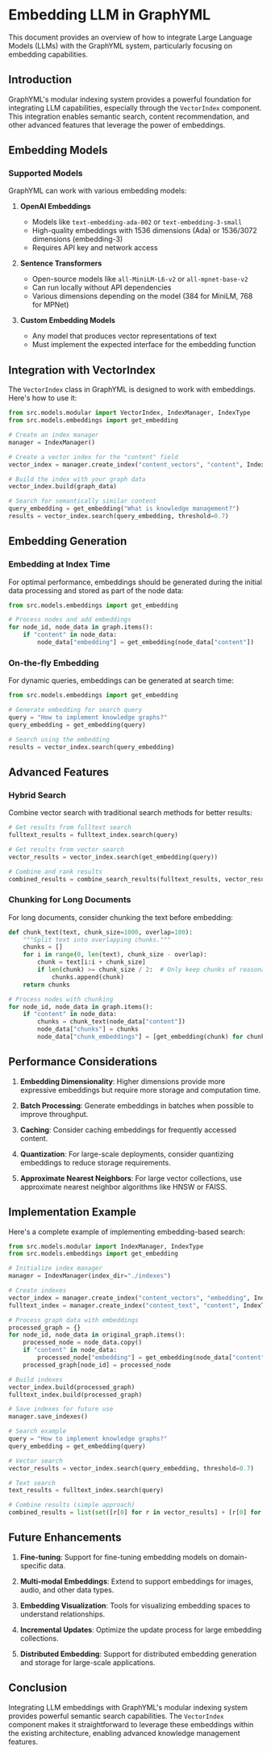 # Embedding LLM in GraphYML

This document provides an overview of how to integrate Large Language Models (LLMs) with the GraphYML system, particularly focusing on embedding capabilities.

## Introduction

GraphYML's modular indexing system provides a powerful foundation for integrating LLM capabilities, especially through the `VectorIndex` component. This integration enables semantic search, content recommendation, and other advanced features that leverage the power of embeddings.

## Embedding Models

### Supported Models

GraphYML can work with various embedding models:

1. **OpenAI Embeddings**
   - Models like `text-embedding-ada-002` or `text-embedding-3-small`
   - High-quality embeddings with 1536 dimensions (Ada) or 1536/3072 dimensions (embedding-3)
   - Requires API key and network access

2. **Sentence Transformers**
   - Open-source models like `all-MiniLM-L6-v2` or `all-mpnet-base-v2`
   - Can run locally without API dependencies
   - Various dimensions depending on the model (384 for MiniLM, 768 for MPNet)

3. **Custom Embedding Models**
   - Any model that produces vector representations of text
   - Must implement the expected interface for the embedding function

## Integration with VectorIndex

The `VectorIndex` class in GraphYML is designed to work with embeddings. Here's how to use it:

```python
from src.models.modular import VectorIndex, IndexManager, IndexType
from src.models.embeddings import get_embedding

# Create an index manager
manager = IndexManager()

# Create a vector index for the "content" field
vector_index = manager.create_index("content_vectors", "content", IndexType.VECTOR)

# Build the index with your graph data
vector_index.build(graph_data)

# Search for semantically similar content
query_embedding = get_embedding("What is knowledge management?")
results = vector_index.search(query_embedding, threshold=0.7)
```

## Embedding Generation

### Embedding at Index Time

For optimal performance, embeddings should be generated during the initial data processing and stored as part of the node data:

```python
from src.models.embeddings import get_embedding

# Process nodes and add embeddings
for node_id, node_data in graph.items():
    if "content" in node_data:
        node_data["embedding"] = get_embedding(node_data["content"])
```

### On-the-fly Embedding

For dynamic queries, embeddings can be generated at search time:

```python
from src.models.embeddings import get_embedding

# Generate embedding for search query
query = "How to implement knowledge graphs?"
query_embedding = get_embedding(query)

# Search using the embedding
results = vector_index.search(query_embedding)
```

## Advanced Features

### Hybrid Search

Combine vector search with traditional search methods for better results:

```python
# Get results from fulltext search
fulltext_results = fulltext_index.search(query)

# Get results from vector search
vector_results = vector_index.search(get_embedding(query))

# Combine and rank results
combined_results = combine_search_results(fulltext_results, vector_results)
```

### Chunking for Long Documents

For long documents, consider chunking the text before embedding:

```python
def chunk_text(text, chunk_size=1000, overlap=100):
    """Split text into overlapping chunks."""
    chunks = []
    for i in range(0, len(text), chunk_size - overlap):
        chunk = text[i:i + chunk_size]
        if len(chunk) >= chunk_size / 2:  # Only keep chunks of reasonable size
            chunks.append(chunk)
    return chunks

# Process nodes with chunking
for node_id, node_data in graph.items():
    if "content" in node_data:
        chunks = chunk_text(node_data["content"])
        node_data["chunks"] = chunks
        node_data["chunk_embeddings"] = [get_embedding(chunk) for chunk in chunks]
```

## Performance Considerations

1. **Embedding Dimensionality**: Higher dimensions provide more expressive embeddings but require more storage and computation time.

2. **Batch Processing**: Generate embeddings in batches when possible to improve throughput.

3. **Caching**: Consider caching embeddings for frequently accessed content.

4. **Quantization**: For large-scale deployments, consider quantizing embeddings to reduce storage requirements.

5. **Approximate Nearest Neighbors**: For large vector collections, use approximate nearest neighbor algorithms like HNSW or FAISS.

## Implementation Example

Here's a complete example of implementing embedding-based search:

```python
from src.models.modular import IndexManager, IndexType
from src.models.embeddings import get_embedding

# Initialize index manager
manager = IndexManager(index_dir="./indexes")

# Create indexes
vector_index = manager.create_index("content_vectors", "embedding", IndexType.VECTOR)
fulltext_index = manager.create_index("content_text", "content", IndexType.FULLTEXT)

# Process graph data with embeddings
processed_graph = {}
for node_id, node_data in original_graph.items():
    processed_node = node_data.copy()
    if "content" in node_data:
        processed_node["embedding"] = get_embedding(node_data["content"])
    processed_graph[node_id] = processed_node

# Build indexes
vector_index.build(processed_graph)
fulltext_index.build(processed_graph)

# Save indexes for future use
manager.save_indexes()

# Search example
query = "How to implement knowledge graphs?"
query_embedding = get_embedding(query)

# Vector search
vector_results = vector_index.search(query_embedding, threshold=0.7)

# Text search
text_results = fulltext_index.search(query)

# Combine results (simple approach)
combined_results = list(set([r[0] for r in vector_results] + [r[0] for r in text_results]))
```

## Future Enhancements

1. **Fine-tuning**: Support for fine-tuning embedding models on domain-specific data.

2. **Multi-modal Embeddings**: Extend to support embeddings for images, audio, and other data types.

3. **Embedding Visualization**: Tools for visualizing embedding spaces to understand relationships.

4. **Incremental Updates**: Optimize the update process for large embedding collections.

5. **Distributed Embedding**: Support for distributed embedding generation and storage for large-scale applications.

## Conclusion

Integrating LLM embeddings with GraphYML's modular indexing system provides powerful semantic search capabilities. The `VectorIndex` component makes it straightforward to leverage these embeddings within the existing architecture, enabling advanced knowledge management features.

